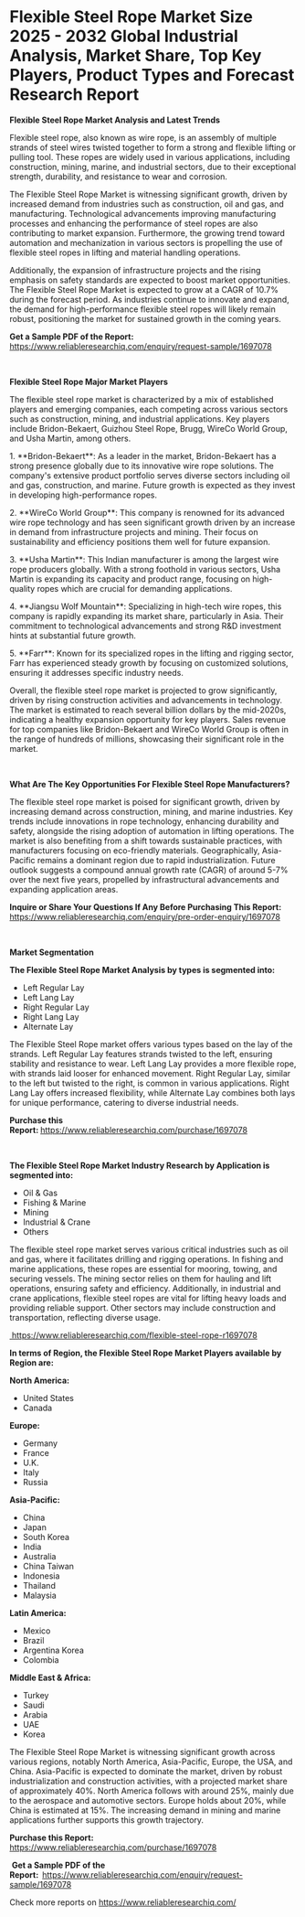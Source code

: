 <p><h1>Flexible Steel Rope Market Size 2025 - 2032 Global Industrial Analysis, Market Share, Top Key Players, Product Types and Forecast Research Report</h1></p><p><strong>Flexible Steel Rope Market Analysis and Latest Trends</strong></p>
<p><p>Flexible steel rope, also known as wire rope, is an assembly of multiple strands of steel wires twisted together to form a strong and flexible lifting or pulling tool. These ropes are widely used in various applications, including construction, mining, marine, and industrial sectors, due to their exceptional strength, durability, and resistance to wear and corrosion.</p><p>The Flexible Steel Rope Market is witnessing significant growth, driven by increased demand from industries such as construction, oil and gas, and manufacturing. Technological advancements improving manufacturing processes and enhancing the performance of steel ropes are also contributing to market expansion. Furthermore, the growing trend toward automation and mechanization in various sectors is propelling the use of flexible steel ropes in lifting and material handling operations. </p><p>Additionally, the expansion of infrastructure projects and the rising emphasis on safety standards are expected to boost market opportunities. The Flexible Steel Rope Market is expected to grow at a CAGR of 10.7% during the forecast period. As industries continue to innovate and expand, the demand for high-performance flexible steel ropes will likely remain robust, positioning the market for sustained growth in the coming years.</p></p>
<p><strong>Get a Sample PDF of the Report:&nbsp;</strong> <a href="https://www.reliableresearchiq.com/enquiry/request-sample/1697078?utm_campaign=1123&utm_medium=2&utm_source=Github&utm_content=ia&utm_term=08012025&utm_id=flexible-steel-rope">https://www.reliableresearchiq.com/enquiry/request-sample/1697078</a></p>
<p>&nbsp;</p>
<p><strong>Flexible Steel Rope Major Market Players</strong></p>
<p><p>The flexible steel rope market is characterized by a mix of established players and emerging companies, each competing across various sectors such as construction, mining, and industrial applications. Key players include Bridon-Bekaert, Guizhou Steel Rope, Brugg, WireCo World Group, and Usha Martin, among others.</p><p>1. **Bridon-Bekaert**: As a leader in the market, Bridon-Bekaert has a strong presence globally due to its innovative wire rope solutions. The company's extensive product portfolio serves diverse sectors including oil and gas, construction, and marine. Future growth is expected as they invest in developing high-performance ropes.</p><p>2. **WireCo World Group**: This company is renowned for its advanced wire rope technology and has seen significant growth driven by an increase in demand from infrastructure projects and mining. Their focus on sustainability and efficiency positions them well for future expansion.</p><p>3. **Usha Martin**: This Indian manufacturer is among the largest wire rope producers globally. With a strong foothold in various sectors, Usha Martin is expanding its capacity and product range, focusing on high-quality ropes which are crucial for demanding applications.</p><p>4. **Jiangsu Wolf Mountain**: Specializing in high-tech wire ropes, this company is rapidly expanding its market share, particularly in Asia. Their commitment to technological advancements and strong R&D investment hints at substantial future growth.</p><p>5. **Farr**: Known for its specialized ropes in the lifting and rigging sector, Farr has experienced steady growth by focusing on customized solutions, ensuring it addresses specific industry needs.</p><p>Overall, the flexible steel rope market is projected to grow significantly, driven by rising construction activities and advancements in technology. The market is estimated to reach several billion dollars by the mid-2020s, indicating a healthy expansion opportunity for key players. Sales revenue for top companies like Bridon-Bekaert and WireCo World Group is often in the range of hundreds of millions, showcasing their significant role in the market.</p></p>
<p>&nbsp;</p>
<p><strong>What Are The Key Opportunities For Flexible Steel Rope Manufacturers?</strong></p>
<p><p>The flexible steel rope market is poised for significant growth, driven by increasing demand across construction, mining, and marine industries. Key trends include innovations in rope technology, enhancing durability and safety, alongside the rising adoption of automation in lifting operations. The market is also benefiting from a shift towards sustainable practices, with manufacturers focusing on eco-friendly materials. Geographically, Asia-Pacific remains a dominant region due to rapid industrialization. Future outlook suggests a compound annual growth rate (CAGR) of around 5-7% over the next five years, propelled by infrastructural advancements and expanding application areas.</p></p>
<p><strong>Inquire or Share Your Questions If Any Before Purchasing This Report:</strong> <a href="https://www.reliableresearchiq.com/enquiry/pre-order-enquiry/1697078?utm_campaign=1123&utm_medium=2&utm_source=Github&utm_content=ia&utm_term=08012025&utm_id=flexible-steel-rope">https://www.reliableresearchiq.com/enquiry/pre-order-enquiry/1697078</a></p>
<p>&nbsp;</p>
<p><strong>Market Segmentation</strong></p>
<p><strong>The Flexible Steel Rope Market Analysis by types is segmented into:</strong></p>
<p><ul><li>Left Regular Lay</li><li>Left Lang Lay</li><li>Right Regular Lay</li><li>Right Lang Lay</li><li>Alternate Lay</li></ul></p>
<p><p>The Flexible Steel Rope market offers various types based on the lay of the strands. Left Regular Lay features strands twisted to the left, ensuring stability and resistance to wear. Left Lang Lay provides a more flexible rope, with strands laid looser for enhanced movement. Right Regular Lay, similar to the left but twisted to the right, is common in various applications. Right Lang Lay offers increased flexibility, while Alternate Lay combines both lays for unique performance, catering to diverse industrial needs.</p></p>
<p><strong>Purchase this Report:&nbsp;</strong><a href="https://www.reliableresearchiq.com/purchase/1697078?utm_campaign=1123&utm_medium=2&utm_source=Github&utm_content=ia&utm_term=08012025&utm_id=flexible-steel-rope">https://www.reliableresearchiq.com/purchase/1697078</a></p>
<p>&nbsp;</p>
<p><strong>The Flexible Steel Rope Market Industry Research by Application is segmented into:</strong></p>
<p><ul><li>Oil & Gas</li><li>Fishing & Marine</li><li>Mining</li><li>Industrial & Crane</li><li>Others</li></ul></p>
<p><p>The flexible steel rope market serves various critical industries such as oil and gas, where it facilitates drilling and rigging operations. In fishing and marine applications, these ropes are essential for mooring, towing, and securing vessels. The mining sector relies on them for hauling and lift operations, ensuring safety and efficiency. Additionally, in industrial and crane applications, flexible steel ropes are vital for lifting heavy loads and providing reliable support. Other sectors may include construction and transportation, reflecting diverse usage.</p></p>
<p><a href="https://www.reliableresearchiq.com/flexible-steel-rope-r1697078?utm_campaign=1123&utm_medium=2&utm_source=Github&utm_content=ia&utm_term=08012025&utm_id=flexible-steel-rope">&nbsp;https://www.reliableresearchiq.com/flexible-steel-rope-r1697078</a></p>
<p><strong>In terms of Region, the Flexible Steel Rope Market Players available by Region are:</strong></p>
<p>
    <p> <strong> North America: </strong>
        <ul>
            <li>United States</li>
            <li>Canada</li>
        </ul>
        </p> 
    <p> <strong> Europe: </strong>
        <ul>
            <li>Germany</li>
            <li>France</li>
            <li>U.K.</li>
            <li>Italy</li>
            <li>Russia</li>
        </ul>
        </p> 
    <p> <strong> Asia-Pacific: </strong>
        <ul>
            <li>China</li>
            <li>Japan</li>
            <li>South Korea</li>
            <li>India</li>
            <li>Australia</li>
            <li>China Taiwan</li>
            <li>Indonesia</li>
            <li>Thailand</li>
            <li>Malaysia</li>
        </ul>
        </p> 
    <p> <strong> Latin America: </strong>
        <ul>
            <li>Mexico</li>
            <li>Brazil</li>
            <li>Argentina Korea</li>
            <li>Colombia</li>
        </ul>
        </p> 
    <p> <strong> Middle East & Africa: </strong>
        <ul>
            <li>Turkey</li>
            <li>Saudi</li>
            <li>Arabia</li>
            <li>UAE</li>
            <li>Korea</li>
        </ul>
    </p>
    </p>
<p><p>The Flexible Steel Rope Market is witnessing significant growth across various regions, notably North America, Asia-Pacific, Europe, the USA, and China. Asia-Pacific is expected to dominate the market, driven by robust industrialization and construction activities, with a projected market share of approximately 40%. North America follows with around 25%, mainly due to the aerospace and automotive sectors. Europe holds about 20%, while China is estimated at 15%. The increasing demand in mining and marine applications further supports this growth trajectory.</p></p>
<p><strong>Purchase this Report: </strong><a href="https://www.reliableresearchiq.com/purchase/1697078?utm_campaign=1123&utm_medium=2&utm_source=Github&utm_content=ia&utm_term=08012025&utm_id=flexible-steel-rope">https://www.reliableresearchiq.com/purchase/1697078</a></p>
<p>&nbsp;<strong>Get a Sample PDF of the Report:&nbsp;&nbsp;</strong><a href="https://www.reliableresearchiq.com/enquiry/request-sample/1697078?utm_campaign=1123&utm_medium=2&utm_source=Github&utm_content=ia&utm_term=08012025&utm_id=flexible-steel-rope">https://www.reliableresearchiq.com/enquiry/request-sample/1697078</a></p>
<p><strong></strong></p>
<p>Check more reports on <a href="https://www.reliableresearchiq.com/?utm_campaign=1123&utm_medium=2&utm_source=Github&utm_content=ia&utm_term=08012025&utm_id=flexible-steel-rope">https://www.reliableresearchiq.com/</a></p>